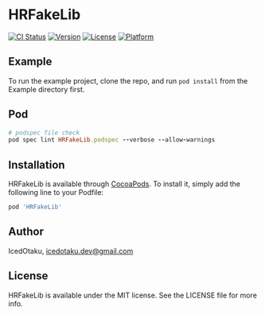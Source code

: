 # HRFakeLib

[![CI Status](https://img.shields.io/travis/IcedOtaku/HRFakeLib.svg?style=flat)](https://travis-ci.org/IcedOtaku/HRFakeLib)
[![Version](https://img.shields.io/cocoapods/v/HRFakeLib.svg?style=flat)](https://cocoapods.org/pods/HRFakeLib)
[![License](https://img.shields.io/cocoapods/l/HRFakeLib.svg?style=flat)](https://cocoapods.org/pods/HRFakeLib)
[![Platform](https://img.shields.io/cocoapods/p/HRFakeLib.svg?style=flat)](https://cocoapods.org/pods/HRFakeLib)

## Example

To run the example project, clone the repo, and run `pod install` from the Example directory first.

## Pod

```ruby
# podspec file check
pod spec lint HRFakeLib.podspec --verbose --allow-warnings
```

## Installation

HRFakeLib is available through [CocoaPods](https://cocoapods.org). To install
it, simply add the following line to your Podfile:

```ruby
pod 'HRFakeLib'
```

## Author

IcedOtaku, icedotaku.dev@gmail.com

## License

HRFakeLib is available under the MIT license. See the LICENSE file for more info.

